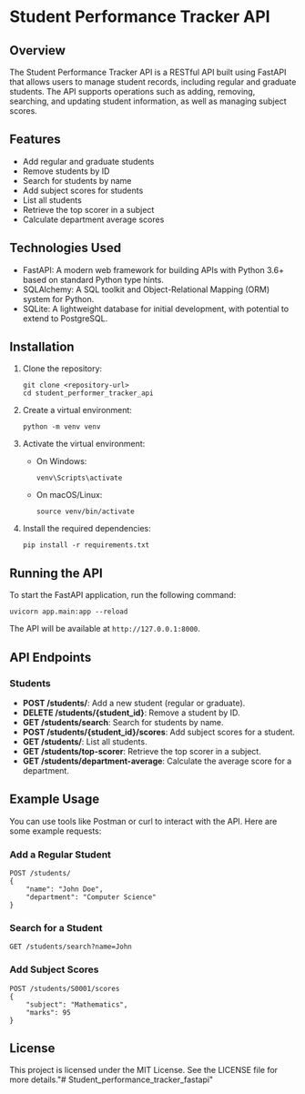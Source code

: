 # Student Performance Tracker API

## Overview
The Student Performance Tracker API is a RESTful API built using FastAPI that allows users to manage student records, including regular and graduate students. The API supports operations such as adding, removing, searching, and updating student information, as well as managing subject scores.

## Features
- Add regular and graduate students
- Remove students by ID
- Search for students by name
- Add subject scores for students
- List all students
- Retrieve the top scorer in a subject
- Calculate department average scores

## Technologies Used
- FastAPI: A modern web framework for building APIs with Python 3.6+ based on standard Python type hints.
- SQLAlchemy: A SQL toolkit and Object-Relational Mapping (ORM) system for Python.
- SQLite: A lightweight database for initial development, with potential to extend to PostgreSQL.

## Installation
1. Clone the repository:
   ```
   git clone <repository-url>
   cd student_performer_tracker_api
   ```

2. Create a virtual environment:
   ```
   python -m venv venv
   ```

3. Activate the virtual environment:
   - On Windows:
     ```
     venv\Scripts\activate
     ```
   - On macOS/Linux:
     ```
     source venv/bin/activate
     ```

4. Install the required dependencies:
   ```
   pip install -r requirements.txt
   ```

## Running the API
To start the FastAPI application, run the following command:
```
uvicorn app.main:app --reload
```
The API will be available at `http://127.0.0.1:8000`.

## API Endpoints
### Students
- **POST /students/**: Add a new student (regular or graduate).
- **DELETE /students/{student_id}**: Remove a student by ID.
- **GET /students/search**: Search for students by name.
- **POST /students/{student_id}/scores**: Add subject scores for a student.
- **GET /students/**: List all students.
- **GET /students/top-scorer**: Retrieve the top scorer in a subject.
- **GET /students/department-average**: Calculate the average score for a department.

## Example Usage
You can use tools like Postman or curl to interact with the API. Here are some example requests:

### Add a Regular Student
```
POST /students/
{
    "name": "John Doe",
    "department": "Computer Science"
}
```

### Search for a Student
```
GET /students/search?name=John
```

### Add Subject Scores
```
POST /students/S0001/scores
{
    "subject": "Mathematics",
    "marks": 95
}
```

## License
This project is licensed under the MIT License. See the LICENSE file for more details."# Student_performance_tracker_fastapi" 

